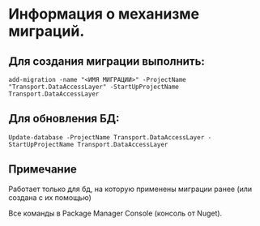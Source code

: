 ﻿# Информация о механизме миграций.
## Для создания миграции выполнить:

```
add-migration -name "<ИМЯ МИГРАЦИИ>" -ProjectName "Transport.DataAccessLayer" -StartUpProjectName Transport.DataAccessLayer
```

## Для обновления БД:

```
Update-database -ProjectName Transport.DataAccessLayer -StartUpProjectName Transport.DataAccessLayer
```

## Примечание

Работает только для бд, на которую применены миграции ранее (или создана с их помощью)

Все команды в Package Manager Console (консоль от Nuget).
